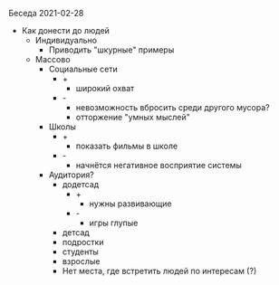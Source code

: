 Беседа 2021-02-28

-   Как донести до людей
    -   Индивидуально
        -   Приводить "шкурные" примеры
    -   Массово
        -   Социальные сети
            -   \+
                -   широкий охват
            -   \-
                -   невозможность вбросить среди другого мусора?
                -   отторжение "умных мыслей"
        -   Школы
            -   \+
                -   показать фильмы в школе
            -   \-
                -   начнётся негативное восприятие системы
        -   Аудитория?
            -   додетсад
                -   \+
                    -   нужны развивающие
                -   \-
                    -   игры глупые
            -   детсад
            -   подростки
            -   студенты
            -   взрослые
            -   Нет места, где встретить людей по интересам (?)